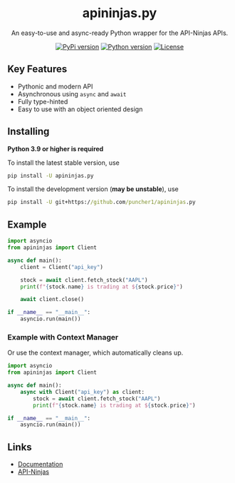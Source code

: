 
<h1 align="center">apininjas.py</h1>
<p align="center">An easy-to-use and async-ready Python wrapper for the API-Ninjas APIs.</p>

<p align="center">
    <a href="https://pypi.org/project/apininjas.py/"><img alt="PyPi version" src="https://img.shields.io/pypi/v/apininjas.py?style=flat-square&color=016dad"></a>
    <a href="https://pypi.org/project/apininjas.py/"><img alt="Python version" src="https://img.shields.io/pypi/pyversions/apininjas.py?style=flat-square&color=016dad"></a>
    <a href="https://github.com/Puncher1/apininjas.py/blob/main/LICENSE"><img alt="License" src="https://img.shields.io/github/license/puncher1/apininjas.py?style=flat-square"></a>
</p>

## Key Features

* Pythonic and modern API
* Asynchronous using `async` and `await`
* Fully type-hinted
* Easy to use with an object oriented design


## Installing

**Python 3.9 or higher is required**

To install the latest stable version, use
```cmd
pip install -U apininjas.py
```

To install the development version (**may be unstable**), use
```cmd
pip install -U git+https://github.com/puncher1/apininjas.py
```


## Example

```python
import asyncio
from apininjas import Client

async def main():
    client = Client("api_key")

    stock = await client.fetch_stock("AAPL")
    print(f"{stock.name} is trading at ${stock.price}")

    await client.close()

if __name__ == "__main__":
    asyncio.run(main())
```
### Example with Context Manager
Or use the context manager, which automatically cleans up.
```python
import asyncio
from apininjas import Client

async def main():
    async with Client("api_key") as client:
        stock = await client.fetch_stock("AAPL")
        print(f"{stock.name} is trading at ${stock.price}")

if __name__ == "__main__":
    asyncio.run(main())
```


## Links
* [Documentation][1] <br>
* [API-Ninjas][2]


[1]: https://apininjaspy.rtfd.org/latest
[2]: https://api-ninjas.com
